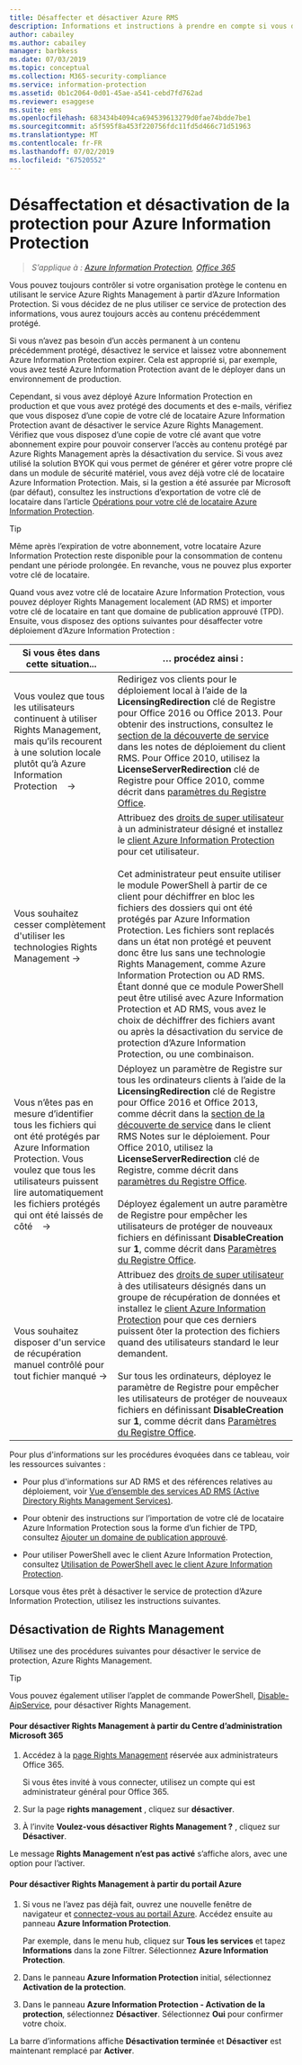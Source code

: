 ```yaml
---
title: Désaffecter et désactiver Azure RMS
description: Informations et instructions à prendre en compte si vous décidez de ne plus utiliser ce service de protection basé sur le cloud d’Azure Information Protection.
author: cabailey
ms.author: cabailey
manager: barbkess
ms.date: 07/03/2019
ms.topic: conceptual
ms.collection: M365-security-compliance
ms.service: information-protection
ms.assetid: 0b1c2064-0d01-45ae-a541-cebd7fd762ad
ms.reviewer: esaggese
ms.suite: ems
ms.openlocfilehash: 683434b4094ca694539613279d0fae74bdde7be1
ms.sourcegitcommit: a5f595f8a453f220756fdc11fd5d466c71d51963
ms.translationtype: MT
ms.contentlocale: fr-FR
ms.lasthandoff: 07/02/2019
ms.locfileid: "67520552"
---
```

# <a name="decommissioning-and-deactivating-protection-for-azure-information-protection"></a>Désaffectation et désactivation de la protection pour Azure Information Protection

>*S’applique à : [Azure Information Protection](https://azure.microsoft.com/pricing/details/information-protection), [Office 365](https://download.microsoft.com/download/E/C/F/ECF42E71-4EC0-48FF-AA00-577AC14D5B5C/Azure_Information_Protection_licensing_datasheet_EN-US.pdf)*

Vous pouvez toujours contrôler si votre organisation protège le contenu en utilisant le service Azure Rights Management à partir d’Azure Information Protection. Si vous décidez de ne plus utiliser ce service de protection des informations, vous aurez toujours accès au contenu précédemment protégé.

Si vous n’avez pas besoin d’un accès permanent à un contenu précédemment protégé, désactivez le service et laissez votre abonnement Azure Information Protection expirer. Cela est approprié si, par exemple, vous avez testé Azure Information Protection avant de le déployer dans un environnement de production.

Cependant, si vous avez déployé Azure Information Protection en production et que vous avez protégé des documents et des e-mails, vérifiez que vous disposez d’une copie de votre clé de locataire Azure Information Protection avant de désactiver le service Azure Rights Management. Vérifiez que vous disposez d’une copie de votre clé avant que votre abonnement expire pour pouvoir conserver l’accès au contenu protégé par Azure Rights Management après la désactivation du service. Si vous avez utilisé la solution BYOK qui vous permet de générer et gérer votre propre clé dans un module de sécurité matériel, vous avez déjà votre clé de locataire Azure Information Protection. Mais, si la gestion a été assurée par Microsoft (par défaut), consultez les instructions d’exportation de votre clé de locataire dans l’article [Opérations pour votre clé de locataire Azure Information Protection](operations-tenant-key.md).

> [!TIP]
> Même après l’expiration de votre abonnement, votre locataire Azure Information Protection reste disponible pour la consommation de contenu pendant une période prolongée. En revanche, vous ne pouvez plus exporter votre clé de locataire.

Quand vous avez votre clé de locataire Azure Information Protection, vous pouvez déployer Rights Management localement (AD RMS) et importer votre clé de locataire en tant que domaine de publication approuvé (TPD). Ensuite, vous disposez des options suivantes pour désaffecter votre déploiement d’Azure Information Protection :

|Si vous êtes dans cette situation...|… procédez ainsi :|
|----------------------------|--------------|
|Vous voulez que tous les utilisateurs continuent à utiliser Rights Management, mais qu’ils recourent à une solution locale plutôt qu’à Azure Information Protection    →|Redirigez vos clients pour le déploiement local à l’aide de la **LicensingRedirection** clé de Registre pour Office 2016 ou Office 2013. Pour obtenir des instructions, consultez le [section de la découverte de service](./rms-client/client-deployment-notes.md) dans les notes de déploiement du client RMS. Pour Office 2010, utilisez la **LicenseServerRedirection** clé de Registre pour Office 2010, comme décrit dans [paramètres du Registre Office](https://technet.microsoft.com/library/dd772637%28v=ws.10%29.aspx).|
|Vous souhaitez cesser complètement d'utiliser les technologies Rights Management →|Attribuez des [droits de super utilisateur](configure-super-users.md) à un administrateur désigné et installez le [client Azure Information Protection](./rms-client/client-admin-guide-install.md) pour cet utilisateur.<br /><br />Cet administrateur peut ensuite utiliser le module PowerShell à partir de ce client pour déchiffrer en bloc les fichiers des dossiers qui ont été protégés par Azure Information Protection. Les fichiers sont replacés dans un état non protégé et peuvent donc être lus sans une technologie Rights Management, comme Azure Information Protection ou AD RMS. Étant donné que ce module PowerShell peut être utilisé avec Azure Information Protection et AD RMS, vous avez le choix de déchiffrer des fichiers avant ou après la désactivation du service de protection d’Azure Information Protection, ou une combinaison.|
|Vous n’êtes pas en mesure d’identifier tous les fichiers qui ont été protégés par Azure Information Protection. Vous voulez que tous les utilisateurs puissent lire automatiquement les fichiers protégés qui ont été laissés de côté    →|Déployez un paramètre de Registre sur tous les ordinateurs clients à l’aide de la **LicensingRedirection** clé de Registre pour Office 2016 et Office 2013, comme décrit dans la [section de la découverte de service](./rms-client/client-deployment-notes.md) dans le client RMS Notes sur le déploiement. Pour Office 2010, utilisez la **LicenseServerRedirection** clé de Registre, comme décrit dans [paramètres du Registre Office](https://technet.microsoft.com/library/dd772637%28v=ws.10%29.aspx).<br /><br />Déployez également un autre paramètre de Registre pour empêcher les utilisateurs de protéger de nouveaux fichiers en définissant **DisableCreation** sur **1**, comme décrit dans [Paramètres du Registre Office](https://technet.microsoft.com/library/dd772637%28v=ws.10%29.aspx).|
|Vous souhaitez disposer d'un service de récupération manuel contrôlé pour tout fichier manqué →|Attribuez des [droits de super utilisateur](configure-super-users.md) à des utilisateurs désignés dans un groupe de récupération de données et installez le [client Azure Information Protection](./rms-client/client-admin-guide-install.md) pour que ces derniers puissent ôter la protection des fichiers quand des utilisateurs standard le leur demandent.<br /><br />Sur tous les ordinateurs, déployez le paramètre de Registre pour empêcher les utilisateurs de protéger de nouveaux fichiers en définissant **DisableCreation** sur **1**, comme décrit dans [Paramètres du Registre Office](https://technet.microsoft.com/library/dd772637%28v=ws.10%29.aspx).|

Pour plus d'informations sur les procédures évoquées dans ce tableau, voir les ressources suivantes :

- Pour plus d'informations sur AD RMS et des références relatives au déploiement, voir [Vue d’ensemble des services AD RMS (Active Directory Rights Management Services)](https://technet.microsoft.com/library/hh831364.aspx).

- Pour obtenir des instructions sur l’importation de votre clé de locataire Azure Information Protection sous la forme d’un fichier de TPD, consultez [Ajouter un domaine de publication approuvé](https://technet.microsoft.com/library/cc771460.aspx).

- Pour utiliser PowerShell avec le client Azure Information Protection, consultez [ Utilisation de PowerShell avec le client Azure Information Protection](./rms-client/client-admin-guide-powershell.md).

Lorsque vous êtes prêt à désactiver le service de protection d’Azure Information Protection, utilisez les instructions suivantes.

## <a name="deactivating-rights-management"></a>Désactivation de Rights Management
Utilisez une des procédures suivantes pour désactiver le service de protection, Azure Rights Management.

> [!TIP]
> Vous pouvez également utiliser l’applet de commande PowerShell, [Disable-AipService](/powershell/module/aipservice/disable-aipservice), pour désactiver Rights Management.

#### <a name="to-deactivate-rights-management-from-the-microsoft-365-admin-center"></a>Pour désactiver Rights Management à partir du Centre d’administration Microsoft 365

1. Accédez à la [page Rights Management](https://account.activedirectory.windowsazure.com/RmsOnline/Manage.aspx) réservée aux administrateurs Office 365.
    
    Si vous êtes invité à vous connecter, utilisez un compte qui est administrateur général pour Office 365.

2. Sur la page **rights management** , cliquez sur **désactiver**.

3.  À l’invite **Voulez-vous désactiver Rights Management ?** , cliquez sur **Désactiver**.

Le message **Rights Management n’est pas activé** s’affiche alors, avec une option pour l’activer.

#### <a name="to-deactivate-rights-management-from-the-azure-portal"></a>Pour désactiver Rights Management à partir du portail Azure

1. Si vous ne l’avez pas déjà fait, ouvrez une nouvelle fenêtre de navigateur et [connectez-vous au portail Azure](configure-policy.md#signing-in-to-the-azure-portal). Accédez ensuite au panneau **Azure Information Protection**.

    Par exemple, dans le menu hub, cliquez sur **Tous les services** et tapez **Informations** dans la zone Filtrer. Sélectionnez **Azure Information Protection**.

2. Dans le panneau **Azure Information Protection** initial, sélectionnez **Activation de la protection**. 

3.  Dans le panneau **Azure Information Protection - Activation de la protection**, sélectionnez **Désactiver**. Sélectionnez **Oui** pour confirmer votre choix.

La barre d’informations affiche **Désactivation terminée** et **Désactiver** est maintenant remplacé par **Activer**. 
